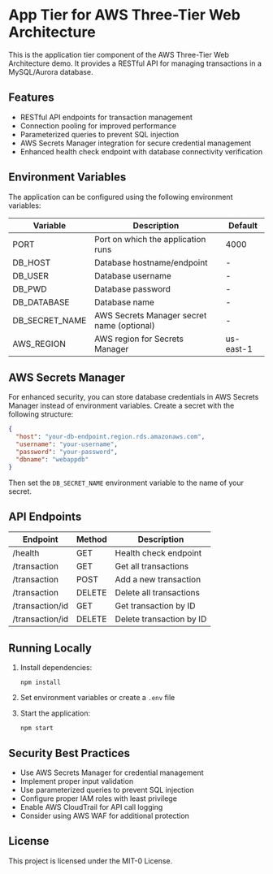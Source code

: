 # App Tier for AWS Three-Tier Web Architecture

This is the application tier component of the AWS Three-Tier Web Architecture demo. It provides a RESTful API for managing transactions in a MySQL/Aurora database.

## Features

- RESTful API endpoints for transaction management
- Connection pooling for improved performance
- Parameterized queries to prevent SQL injection
- AWS Secrets Manager integration for secure credential management
- Enhanced health check endpoint with database connectivity verification

## Environment Variables

The application can be configured using the following environment variables:

| Variable | Description | Default |
|----------|-------------|---------|
| PORT | Port on which the application runs | 4000 |
| DB_HOST | Database hostname/endpoint | - |
| DB_USER | Database username | - |
| DB_PWD | Database password | - |
| DB_DATABASE | Database name | - |
| DB_SECRET_NAME | AWS Secrets Manager secret name (optional) | - |
| AWS_REGION | AWS region for Secrets Manager | us-east-1 |

## AWS Secrets Manager

For enhanced security, you can store database credentials in AWS Secrets Manager instead of environment variables. Create a secret with the following structure:

```json
{
  "host": "your-db-endpoint.region.rds.amazonaws.com",
  "username": "your-username",
  "password": "your-password",
  "dbname": "webappdb"
}
```

Then set the `DB_SECRET_NAME` environment variable to the name of your secret.

## API Endpoints

| Endpoint | Method | Description |
|----------|--------|-------------|
| /health | GET | Health check endpoint |
| /transaction | GET | Get all transactions |
| /transaction | POST | Add a new transaction |
| /transaction | DELETE | Delete all transactions |
| /transaction/id | GET | Get transaction by ID |
| /transaction/id | DELETE | Delete transaction by ID |

## Running Locally

1. Install dependencies:
   ```
   npm install
   ```

2. Set environment variables or create a `.env` file

3. Start the application:
   ```
   npm start
   ```

## Security Best Practices

- Use AWS Secrets Manager for credential management
- Implement proper input validation
- Use parameterized queries to prevent SQL injection
- Configure proper IAM roles with least privilege
- Enable AWS CloudTrail for API call logging
- Consider using AWS WAF for additional protection

## License

This project is licensed under the MIT-0 License.